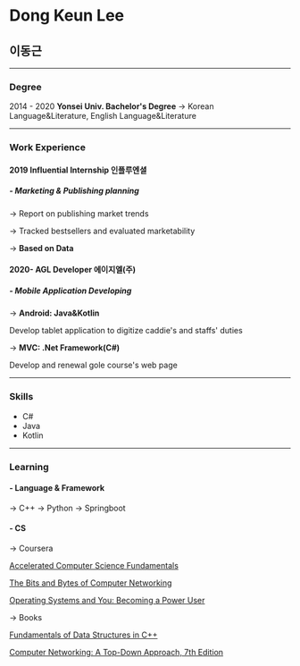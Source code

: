 # Dong Keun Lee
## 이동근

---

### Degree
2014 - 2020 **Yonsei Univ. Bachelor's Degree**
-> Korean Language&Literature, English Language&Literature

---

### Work Experience
#### 2019 **Influential Internship** 인플루엔셜
##### - Marketing & Publishing planning
  -> Report on publishing market trends 
  
  -> Tracked bestsellers and evaluated marketability
  
  -> **Based on Data**

#### 2020- **AGL Developer** 에이지엘(주)
##### - Mobile Application Developing
  -> **Android: Java&Kotlin** 
  
  Develop tablet application to digitize caddie's and staffs' duties 
  
  -> **MVC: .Net Framework(C#)**
  
  Develop and renewal gole course's web page 
  
---
  
### Skills
- C#
- Java
- Kotlin

---

### Learning

#### - Language & Framework
  -> C++
  -> Python
  -> Springboot
 
#### - CS
  -> Coursera
  
   [Accelerated Computer Science Fundamentals](https://www.coursera.org/specializations/cs-fundamentals?skipBrowseRedirect=true)
    
   [The Bits and Bytes of Computer Networking](https://www.coursera.org/learn/computer-networking)
    
   [Operating Systems and You: Becoming a Power User](https://www.coursera.org/learn/os-power-user)
    
  -> Books
  
   [Fundamentals of Data Structures in C++](https://g.co/kgs/TqBG7G)
    
   [Computer Networking: A Top-Down Approach, 7th Edition](https://g.co/kgs/BiJBji)



<!---
movingroot/movingroot is a ✨ special ✨ repository because its `README.md` (this file) appears on your GitHub profile.
You can click the Preview link to take a look at your changes.
--->
